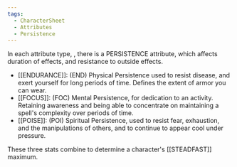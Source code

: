 ```yaml
---
tags:
  - CharacterSheet
  - Attributes
  - Persistence
---
```



In each attribute type, , there is a PERSISTENCE attribute, which affects duration of effects, and resistance to outside effects.

- [[ENDURANCE]]: (END) Physical Persistence used to resist disease, and exert yourself for long periods of time. Defines the extent of armor you can wear.
- [[FOCUS]]: (FOC) Mental Persistence, for dedication to an activity. Retaining awareness and being able to concentrate on maintaining a spell's complexity over periods of time.
- [[POISE]]: (POI) Spiritual Persistence, used to resist fear, exhaustion, and the manipulations of others, and to continue to appear cool under pressure.

These three stats combine to determine a character's [[STEADFAST]] maximum. 